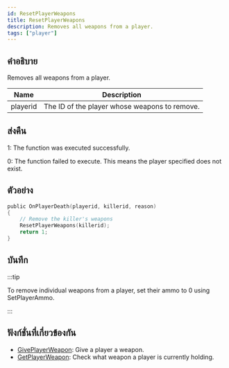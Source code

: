 ```yaml
---
id: ResetPlayerWeapons
title: ResetPlayerWeapons
description: Removes all weapons from a player.
tags: ["player"]
---
```


## คำอธิบาย

Removes all weapons from a player.

| Name     | Description                                   |
| -------- | --------------------------------------------- |
| playerid | The ID of the player whose weapons to remove. |

## ส่งคืน

1: The function was executed successfully.

0: The function failed to execute. This means the player specified does not exist.

## ตัวอย่าง

```c
public OnPlayerDeath(playerid, killerid, reason)
{
    // Remove the killer's weapons
    ResetPlayerWeapons(killerid);
    return 1;
}
```

## บันทึก

:::tip

To remove individual weapons from a player, set their ammo to 0 using SetPlayerAmmo.

:::

## ฟังก์ชั่นที่เกี่ยวข้องกัน

- [GivePlayerWeapon](../functions/GivePlayerWeapon.md): Give a player a weapon.
- [GetPlayerWeapon](../functions/GetPlayerWeapon.md): Check what weapon a player is currently holding.
